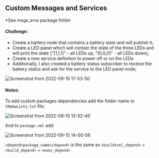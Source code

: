 ## Custom Messages and Services

*See msgs_srvs package folder

#### Challenge:

  - Create a battery node that contains a battery state and will publish it;
  - Create a LED panel which will contain the state of the three LEDs and will print the state ("[1,1,1]" - all LEDs up, "[0,0,0]" - all LEDs down);
  - Create a new service definition to power off or on the LEDs
  - Additionally, I also created a battery status subscriber to receive the battery status and ask for the service to the LED panel node;
  
  
![Screenshot from 2022-09-15 17-53-50](https://user-images.githubusercontent.com/74921179/190462866-5b8ed410-83a3-4a64-88cb-c4da359db9f5.png)


#### Notes:

To add custom packages dependencies add the folder name to `CMakeLists.txt` file:

![Screenshot from 2022-09-15 13-52-40](https://user-images.githubusercontent.com/74921179/190408553-0b625195-c16e-4c9e-93a3-1ff5250f5126.png)

And to `package.xml` add:

![Screenshot from 2022-09-15 14-00-56](https://user-images.githubusercontent.com/74921179/190410967-b5028a80-19d2-4f49-978d-37fad40d4e9d.png)

`<depend>package_name</depend>` is the same as `<buildtool_depend>` + `<build_depend>` + `<exec_depend>`
